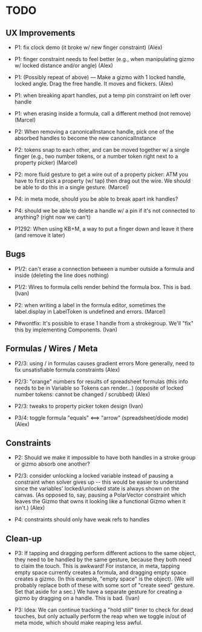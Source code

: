 # TODO

## UX Improvements

- P1: fix clock demo (it broke w/ new finger constraint)
  (Alex)

- P1: finger constraint needs to feel better (e.g., when manipulating gizmo w/ locked distance and/or angle)
  (Alex)

- P1: (Possibly repeat of above) — Make a gizmo with 1 locked handle, locked angle. Drag the free handle. It moves and flickers.
  (Alex)

- P1: when breaking apart handles, put a temp pin constraint
  on left over handle

- P1: when erasing inside a formula, call a different method (not remove)
  (Marcel)

- P2: When removing a canonicalInstance handle, pick one of the absorbed handles to become the new canonicalInstance

- P2: tokens snap to each other, and can be moved together w/ a single finger
  (e.g., two number tokens, or a number token right next to a property picker)
  (Marcel)

- P2: more fluid gesture to get a wire out of a property picker:
  ATM you have to first pick a property (w/ tap) then drag out the wire.
  We should be able to do this in a single gesture.
  (Marcel)

- P4: in meta mode, should you be able to break apart ink handles?

- P4: should we be able to delete a handle w/ a pin if it's not
  connected to anything? (right now we can't)

- P1292: When using KB+M, a way to put a finger down and leave it there (and remove it later)

## Bugs

- P1/2: can't erase a connection between a number outside a formula and inside
  (deleting the line does nothing)

- P1/2: Wires to formula cells render behind the formula box. This is bad.
  (Ivan)

- P2: when writing a label in the formula editor, sometimes the label.display in LabelToken is undefined and errors.
  (Marcel)

- P#wontfix: It's possible to erase 1 handle from a strokegroup. We'll "fix" this by implementing Components.
  (Ivan)

## Formulas / Wires / Meta

- P2/3: using / in formulas causes gradient errors
  More generally, need to fix unsatisfiable formula constraints
  (Alex)

- P2/3: "orange" numbers for results of spreadsheet formulas
  (this info needs to be in Variable so Tokens can render...)
  (opposite of locked number tokens: cannot be changed / scrubbed)
  (Alex)

- P2/3: tweaks to property picker token design
  (Ivan)

- P3/4: toggle formula "equals" <==> "arrow" (spreadsheet/diode mode)
  (Alex)

## Constraints

- P2: Should we make it impossible to have both handles in a stroke group or gizmo absorb one another?

- P2/3: consider unlocking a locked variable instead of pausing a constraint
  when solver gives up -- this would be easier to understand since
  the variables' locked/unlocked state is always shown on the canvas.
  (As opposed to, say, pausing a PolarVector constraint which leaves
  the Gizmo that owns it looking like a functional Gizmo when it isn't.)
  (Alex)

- P4: constraints should only have weak refs to handles

## Clean-up

- P3: If tapping and dragging perform different actions to the same object,
  they need to be handled by the same gesture, because they both need to claim the touch.
  This is awkward! For instance, in meta, tapping empty space currently creates a formula,
  and dragging empty space creates a gizmo. (In this example, "empty space" is the object).
  (We will probably replace both of these with some sort of "create seed" gesture. Set that aside for a sec.)
  We have a separate gesture for creating a gizmo by dragging on a handle.
  This is bad.
  (Ivan)

- P3: Idea: We can continue tracking a "hold still" timer to check for dead touches, but only actually
  perform the reap when we toggle in/out of meta mode, which should make reaping less awful.
